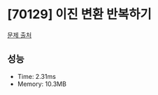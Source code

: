 # [70129] 이진 변환 반복하기

[문제 출처](https://school.programmers.co.kr/learn/courses/30/lessons/70129)

## 성능

- Time: 2.31ms
- Memory: 10.3MB